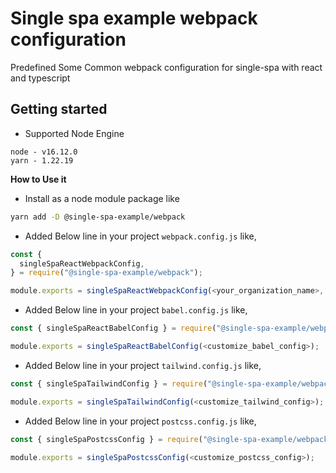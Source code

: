 # Single spa example webpack configuration

Predefined Some Common webpack configuration for single-spa with react and typescript

## Getting started

- Supported Node Engine

```
node - v16.12.0
yarn - 1.22.19
```

**How to Use it**

- Install as a node module package like

```sh
yarn add -D @single-spa-example/webpack
```

- Added Below line in your project `webpack.config.js` like,

```js
const {
  singleSpaReactWebpackConfig,
} = require("@single-spa-example/webpack");

module.exports = singleSpaReactWebpackConfig(<your_organization_name>, <your_project_name>, <customize_webpack_config>);
```

- Added Below line in your project `babel.config.js` like,

```js
const { singleSpaReactBabelConfig } = require("@single-spa-example/webpack");

module.exports = singleSpaReactBabelConfig(<customize_babel_config>);
```

- Added Below line in your project `tailwind.config.js` like,

```js
const { singleSpaTailwindConfig } = require("@single-spa-example/webpack");

module.exports = singleSpaTailwindConfig(<customize_tailwind_config>);
```

- Added Below line in your project `postcss.config.js` like,

```js
const { singleSpaPostcssConfig } = require("@single-spa-example/webpack");

module.exports = singleSpaPostcssConfig(<customize_postcss_config>);
```
